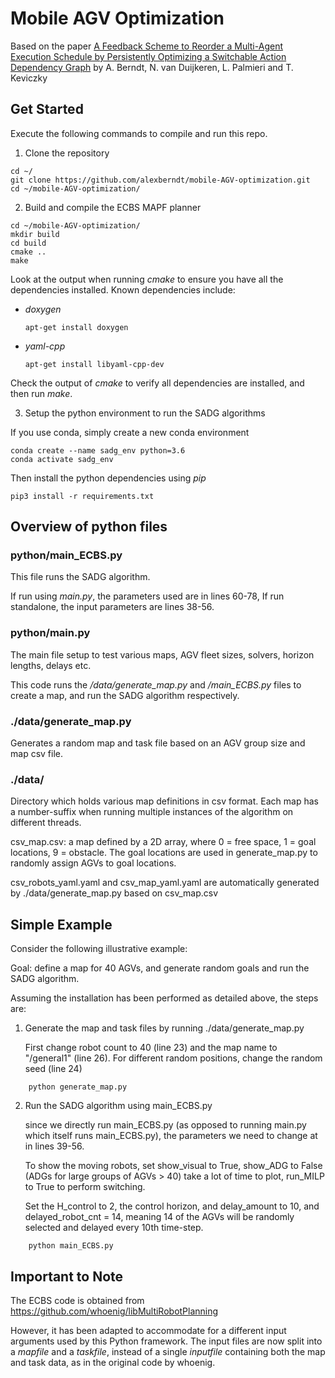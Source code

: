 # Mobile AGV Optimization

Based on the paper [A Feedback Scheme to Reorder a Multi-Agent Execution Schedule by Persistently Optimizing a Switchable Action Dependency Graph](https://arxiv.org/abs/2010.05254)
by A. Berndt, N. van Duijkeren, L. Palmieri and T. Keviczky

## Get Started

Execute the following commands to compile and run this repo.


1. Clone the repository

```
cd ~/
git clone https://github.com/alexberndt/mobile-AGV-optimization.git
cd ~/mobile-AGV-optimization/
```

2. Build and compile the ECBS MAPF planner
```
cd ~/mobile-AGV-optimization/
mkdir build
cd build
cmake ..
make
```
Look at the output when running *cmake* to ensure you have all the dependencies installed. Known dependencies include:

- *doxygen*
  ```
  apt-get install doxygen
  ```

- *yaml-cpp*
  ```
  apt-get install libyaml-cpp-dev
  ```

Check the output of *cmake* to verify all dependencies are installed, and then run *make*.

3. Setup the python environment to run the SADG algorithms

If you use conda, simply create a new conda environment
```
conda create --name sadg_env python=3.6
conda activate sadg_env
```
Then install the python dependencies using *pip*
```
pip3 install -r requirements.txt
```

## Overview of python files

### python/main_ECBS.py

This file runs the SADG algorithm.

If run using *main.py*, the parameters used are in lines 60-78,
If run standalone, the input parameters are lines 38-56.


### python/main.py

The main file setup to test various maps, AGV fleet sizes, solvers, horizon lengths, delays etc.

This code runs the */data/generate_map.py* and */main_ECBS.py* files to create a map,
and run the SADG algorithm respectively.

### ./data/generate_map.py

Generates a random map and task file based on an AGV group size and map csv file.

### ./data/

Directory which holds various map definitions in csv format.
Each map has a number-suffix when running multiple instances of the algorithm on different threads.

csv_map.csv: a map defined by a 2D array, where 0 = free space, 1 = goal locations, 9 = obstacle. The goal locations are used in generate_map.py to randomly assign AGVs to goal locations.

csv_robots_yaml.yaml and csv_map_yaml.yaml are automatically generated by ./data/generate_map.py based on csv_map.csv

## Simple Example

Consider the following illustrative example:

Goal: define a map for 40 AGVs, and generate random goals and run the SADG algorithm.

Assuming the installation has been performed as detailed above, the steps are:

1. Generate the map and task files by running ./data/generate_map.py

    First change robot count to 40 (line 23) and the map name to "/general1" (line 26). For different random positions, change the random seed (line 24)
```
    python generate_map.py

```
2.  Run the SADG algorithm using main_ECBS.py

    since we directly run main_ECBS.py (as opposed to running main.py which itself runs main_ECBS.py), the parameters we need to change at in lines 39-56.

    To show the moving robots, set show_visual to True, show_ADG to False (ADGs for large groups of AGVs > 40) take a lot of time to plot, run_MILP to True to perform switching.

    Set the H_control to 2, the control horizon, and delay_amount to 10, and delayed_robot_cnt = 14, meaning 14 of the AGVs will be randomly selected and delayed every 10th time-step.

```
    python main_ECBS.py
```

## Important to Note

The ECBS code is obtained from https://github.com/whoenig/libMultiRobotPlanning

However, it has been adapted to accommodate for a different input arguments used by this Python framework. The input files are now split into a *mapfile* and a *taskfile*, instead of a single *inputfile* containing both the map and task data, as in the original code by whoenig.
